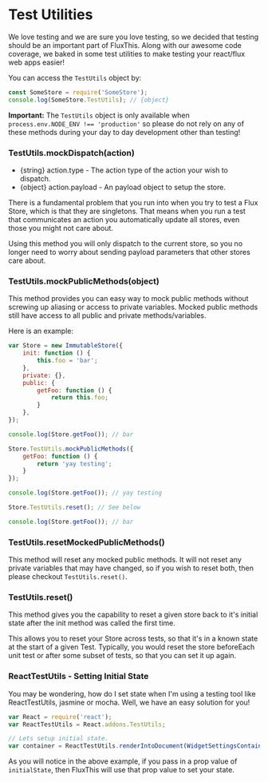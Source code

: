 # Test Utilities

We love testing and we are sure you love testing, so we
decided that testing should be an important part of FluxThis.
Along with our awesome code coverage, we baked in some test utilities
to make testing your react/flux web apps easier!

You can access the `TestUtils` object by:

```javascript
const SomeStore = require('SomeStore');
console.log(SomeStore.TestUtils); // {object}
```

**Important:**
The `TestUtils` object is only available when
`process.env.NODE_ENV !== 'production'` so please do not rely on any
of these methods during your day to day development
other than testing!

### TestUtils.mockDispatch(action)

* {string} action.type - The action type of the action your wish to dispatch.
* {object} action.payload - An payload object to setup the store.

There is a fundamental problem that you run into when you try to
test a Flux Store, which is that they are singletons. That means
when you run a test that communicates an action you automatically
update all stores, even those you might not care about.

Using this method you will only dispatch to the current store, so
you no longer need to worry about sending payload parameters that
other stores care about.

### TestUtils.mockPublicMethods(object)

This method provides you can easy way to mock public methods without screwing
up aliasing or access to private variables. Mocked public methods still
have access to all public and private methods/variables.

Here is an example:

```javascript
var Store = new ImmutableStore({
    init: function () {
        this.foo = 'bar';
    },
    private: {},
    public: {
        getFoo: function () {
            return this.foo;
        }
    },
});

console.log(Store.getFoo()); // bar

Store.TestUtils.mockPublicMethods({
    getFoo: function () {
        return 'yay testing';
    }
});

console.log(Store.getFoo()); // yay testing

Store.TestUtils.reset(); // See below

console.log(Store.getFoo()); // bar
```

### TestUtils.resetMockedPublicMethods()

This method will reset any mocked public methods. It will not reset
any private variables that may have changed, so if you wish to reset
both, then please checkout `TestUtils.reset()`.

### TestUtils.reset()

This method gives you the capability to reset a given store back to
it's initial state after the init method was called the first time.

This allows you to reset your Store across tests, so that it's in
a known state at the start of a given Test. Typically, you would
reset the store beforeEach unit test or after some subset of tests,
so that you can set it up again.


### ReactTestUtils - Setting Initial State

You may be wondering, how do I set state when I'm using a testing tool
like ReactTestUtils, jasmine or mocha. Well, we have an easy solution for you!

```js
var React = require('react');
var ReactTestUtils = React.addons.TestUtils;

// Lets setup initial state.
var container = ReactTestUtils.renderIntoDocument(WidgetSettingsContainer({initialState: object}));
```

As you will notice in the above example, if you pass in a prop value of
`initialState`, then FluxThis will use that prop value to set your state. 